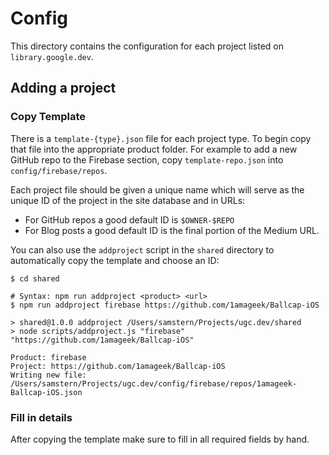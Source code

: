 # Config

This directory contains the configuration for each project listed on `library.google.dev`.

## Adding a project

### Copy Template

There is a `template-{type}.json` file for each project type. To begin copy that file into the
appropriate product folder. For example to add a new GitHub repo to the Firebase section,
copy `template-repo.json` into `config/firebase/repos`.

Each project file should be given a unique name which will serve as the unique ID of the project
in the site database and in URLs:

  * For GitHub repos a good default ID is `$OWNER-$REPO`
  * For Blog posts a good default ID is the final portion of the Medium URL.

You can also use the `addproject` script in the `shared` directory to automatically copy the template and choose an ID:

```shell
$ cd shared

# Syntax: npm run addproject <product> <url>
$ npm run addproject firebase https://github.com/1amageek/Ballcap-iOS

> shared@1.0.0 addproject /Users/samstern/Projects/ugc.dev/shared
> node scripts/addproject.js "firebase" "https://github.com/1amageek/Ballcap-iOS"

Product: firebase
Project: https://github.com/1amageek/Ballcap-iOS
Writing new file: /Users/samstern/Projects/ugc.dev/config/firebase/repos/1amageek-Ballcap-iOS.json
```

### Fill in details

After copying the template make sure to fill in all required fields by hand.
